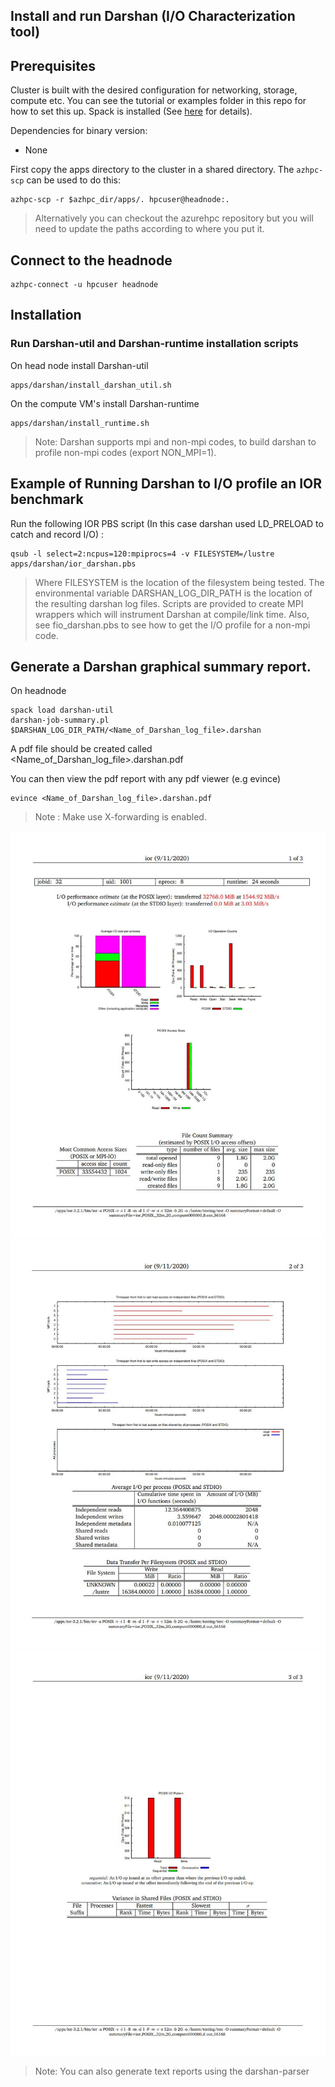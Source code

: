 ## Install and run Darshan (I/O Characterization tool)

## Prerequisites

Cluster is built with the desired configuration for networking, storage, compute etc. You can see the tutorial or examples folder in this repo for how to set this up. Spack is installed (See [here](../spack/readme.md) for details).

Dependencies for binary version:

* None


First copy the apps directory to the cluster in a shared directory.  The `azhpc-scp` can be used to do this:

```
azhpc-scp -r $azhpc_dir/apps/. hpcuser@headnode:.
```

> Alternatively you can checkout the azurehpc repository but you will need to update the paths according to where you put it.


## Connect to the headnode

```
azhpc-connect -u hpcuser headnode
```

## Installation

### Run Darshan-util and Darshan-runtime installation scripts

On head node install Darshan-util
```
apps/darshan/install_darshan_util.sh 
```

On the compute VM's install Darshan-runtime
```
apps/darshan/install_runtime.sh 
```
>Note: Darshan supports mpi and non-mpi codes, to build darshan to profile non-mpi codes (export NON_MPI=1).

## Example of Running Darshan to I/O profile an IOR benchmark


Run the following IOR PBS script (In this case darshan used LD_PRELOAD to catch and record I/O) :

```
qsub -l select=2:ncpus=120:mpiprocs=4 -v FILESYSTEM=/lustre apps/darshan/ior_darshan.pbs

```
> Where FILESYSTEM is the location of the filesystem being tested. The environmental variable DARSHAN_LOG_DIR_PATH is the location of the resulting darshan log files. Scripts are provided to create MPI wrappers which will instrument Darshan at compile/link time. Also, see fio_darshan.pbs to see how to get the I/O profile for a non-mpi code.

## Generate a Darshan graphical summary report.

On headnode
```
spack load darshan-util
darshan-job-summary.pl $DARSHAN_LOG_DIR_PATH/<Name_of_Darshan_log_file>.darshan
```
A pdf file should be created called <Name_of_Darshan_log_file>.darshan.pdf

You can then view the pdf report with any pdf viewer (e.g evince)

```
evince <Name_of_Darshan_log_file>.darshan.pdf
```
> Note : Make use X-forwarding is enabled.

![Alt text1](/apps/darshan/images/darshan_ior1.JPG?raw=true "ior1")
![Alt text1](/apps/darshan/images/darshan_ior2.JPG?raw=true "ior2")
![Alt text1](/apps/darshan/images/darshan_ior3.JPG?raw=true "ior3")

>Note: You can also generate text reports using the darshan-parser
